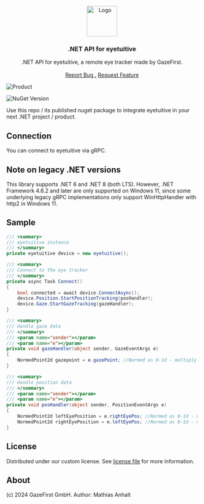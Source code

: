 <br/>
<div align="center">
<a href="https://github.com/gazefirst/eyetuitive.NET">
<img src="https://gazefirst.com/logo/logo_only.png" alt="Logo" width="80" height="80">
</a>
<h3 align="center">.NET API for eyetuitive</h3>
<p align="center">
.NET API for eyetuitive, a remote eye tracker made by GazeFirst.
<br/>
<br/>
<a href="https://github.com/gazefirst/eyetuitive.NET/issues/new?labels=bug">Report Bug .</a>
<a href="https://github.com/gazefirst/eyetuitive.NET/issues/new?labels=enhancement">Request Feature</a>
</p>
</div>

![Product](https://gazefirst.com/wp-content/uploads/2023/09/20230901_135229-Edit-2-768x162.jpg)

![NuGet Version](https://img.shields.io/nuget/v/eyetuitive.NET?style=flat-square)

Use this repo / its published nuget package to integrate eyetuitive in your next .NET project / product.

## Connection

You can connect to eyetuitive via gRPC. 

## Note on legacy .NET versions

This library supports .NET 6 and .NET 8 (both LTS). However, .NET Framework 4.6.2 and later are only supported on Windows 11, since some underlying legacy gRPC implementations only support WinHttpHandler with http2 in Windows 11.

## Sample

```csharp
/// <summary>
/// eyetuitive instance
/// </summary>
private eyetuitive device = new eyetuitive();

/// <summary>
/// Connect to the eye tracker
/// </summary>
private async Task Connect()
{
	bool connected = await device.ConnectAsync();
	device.Position.StartPositionTracking(posHandler);
	device.Gaze.StartGazeTracking(gazeHandler);
}

/// <summary>
/// Handle gaze data
/// </summary>
/// <param name="sender"></param>
/// <param name="e"></param>
private void gazeHandler(object sender, GazeEventArgs e)
{
	NormedPoint2d gazepoint = e.gazePoint; //Normed as 0-1d - multiply with screen resolution if needed
}

/// <summary>
/// Handle position data
/// </summary>
/// <param name="sender"></param>
/// <param name="e"></param>
private void posHandler(object sender, PositionEventArgs e)
{
	NormedPoint2d leftEyePosition = e.rightEyePos; //Normed as 0-1d - multiply with screen resolution if needed
	NormedPoint2d rightEyePosition = e.leftEyePos; //Normed as 0-1d - multiply with screen resolution if needed
}
```

## License

Distributed under our custom license. See [license file](LICENSE.md) for more information.

## About

(c) 2024 GazeFirst GmbH. Author: Mathias Anhalt
